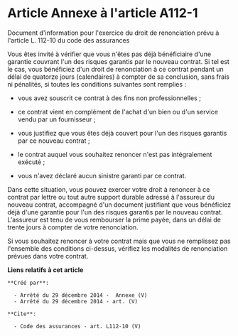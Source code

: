 # Article Annexe à l'article A112-1

Document d'information pour l'exercice du droit de renonciation prévu à l'article L. 112-10 du code des assurances

Vous êtes invité à vérifier que vous n'êtes pas déjà bénéficiaire d'une garantie couvrant l'un des risques garantis par le
nouveau contrat. Si tel est le cas, vous bénéficiez d'un droit de renonciation à ce contrat pendant un délai de quatorze
jours (calendaires) à compter de sa conclusion, sans frais ni pénalités, si toutes les conditions suivantes sont remplies :

- vous avez souscrit ce contrat à des fins non professionnelles ;

- ce contrat vient en complément de l'achat d'un bien ou d'un service vendu par un fournisseur ;

- vous justifiez que vous êtes déjà couvert pour l'un des risques garantis par ce nouveau contrat ;

- le contrat auquel vous souhaitez renoncer n'est pas intégralement exécuté ;

- vous n'avez déclaré aucun sinistre garanti par ce contrat. 

Dans cette situation, vous pouvez exercer votre droit à renoncer à ce contrat par lettre ou tout autre support durable
adressé à l'assureur du nouveau contrat, accompagné d'un document justifiant que vous bénéficiez déjà d'une garantie pour
l'un des risques garantis par le nouveau contrat. L'assureur est tenu de vous rembourser la prime payée, dans un délai de
trente jours à compter de votre renonciation. 

Si vous souhaitez renoncer à votre contrat mais que vous ne remplissez pas l'ensemble des conditions ci-dessus, vérifiez les
modalités de renonciation prévues dans votre contrat.

**Liens relatifs à cet article**

	**Créé par**:

	  - Arrêté du 29 décembre 2014 -  Annexe (V)
	  - Arrêté du 29 décembre 2014 - art. (V)

	**Cite**:

	  - Code des assurances - art. L112-10 (V)
